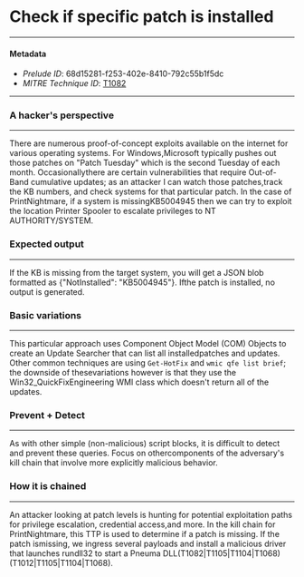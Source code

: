 
# Check if specific patch is installed

---

#### Metadata

- *Prelude ID*: 68d15281-f253-402e-8410-792c55b1f5dc
- *MITRE Technique ID*: [T1082](https://attack.mitre.org/techniques/T1082/)

---

### A hacker's perspective

---

There are numerous proof-of-concept exploits available on the internet for various operating systems. For Windows,Microsoft typically pushes out those patches on "Patch Tuesday" which is the second Tuesday of each month. Occasionallythere are certain vulnerabilities that require Out-of-Band cumulative updates; as an attacker I can watch those patches,track the KB numbers, and check systems for that particular patch. In the case of PrintNightmare, if a system is missingKB5004945 then we can try to exploit the location Printer Spooler to escalate privileges to NT AUTHORITY/SYSTEM.

### Expected output

---

If the KB is missing from the target system, you will get a JSON blob formatted as {"NotInstalled": "KB5004945"}. Ifthe patch is installed, no output is generated.

### Basic variations

---

This particular approach uses Component Object Model (COM) Objects to create an Update Searcher that can list all installedpatches and updates. Other common techniques are using `Get-HotFix` and `wmic qfe list brief`; the downside of thesevariations however is that they use the Win32_QuickFixEngineering WMI class which doesn't return all of the updates.

### Prevent + Detect

---

As with other simple (non-malicious) script blocks, it is difficult to detect and prevent these queries. Focus on othercomponents of the adversary's kill chain that involve more explicitly malicious behavior.

### How it is chained

---

An attacker looking at patch levels is hunting for potential exploitation paths for privilege escalation, credential access,and more. In the kill chain for PrintNightmare, this TTP is used to determine if a patch is missing. If the patch ismissing, we ingress several payloads and install a malicious driver that launches rundll32 to start a Pneuma DLL(T1082|T1105|T1104|T1068) (T1012|T1105|T1104|T1068).
